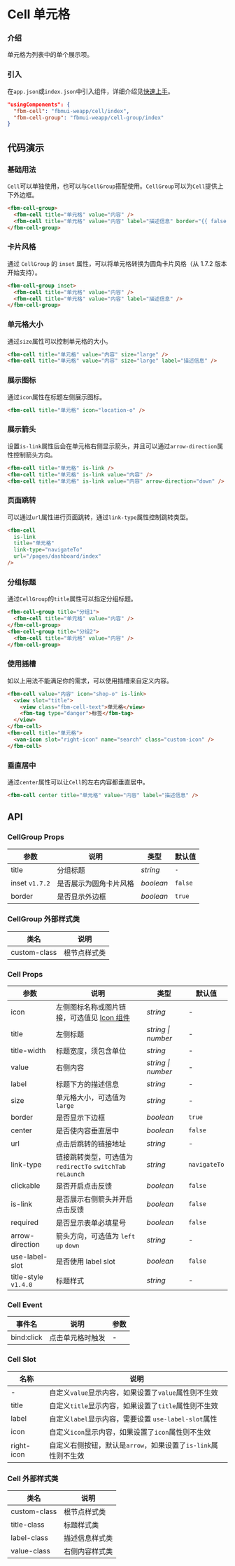 # Cell 单元格

### 介绍

单元格为列表中的单个展示项。

### 引入

在`app.json`或`index.json`中引入组件，详细介绍见[快速上手](#/quickstart#yin-ru-zu-jian)。

```json
"usingComponents": {
  "fbm-cell": "fbmui-weapp/cell/index",
  "fbm-cell-group": "fbmui-weapp/cell-group/index"
}
```

## 代码演示

### 基础用法

`Cell`可以单独使用，也可以与`CellGroup`搭配使用。`CellGroup`可以为`Cell`提供上下外边框。

```html
<fbm-cell-group>
  <fbm-cell title="单元格" value="内容" />
  <fbm-cell title="单元格" value="内容" label="描述信息" border="{{ false }}" />
</fbm-cell-group>
```

### 卡片风格

通过 `CellGroup` 的 `inset` 属性，可以将单元格转换为圆角卡片风格（从 1.7.2 版本开始支持）。

```html
<fbm-cell-group inset>
  <fbm-cell title="单元格" value="内容" />
  <fbm-cell title="单元格" value="内容" label="描述信息" />
</fbm-cell-group>
```

### 单元格大小

通过`size`属性可以控制单元格的大小。

```html
<fbm-cell title="单元格" value="内容" size="large" />
<fbm-cell title="单元格" value="内容" size="large" label="描述信息" />
```

### 展示图标

通过`icon`属性在标题左侧展示图标。

```html
<fbm-cell title="单元格" icon="location-o" />
```

### 展示箭头

设置`is-link`属性后会在单元格右侧显示箭头，并且可以通过`arrow-direction`属性控制箭头方向。

```html
<fbm-cell title="单元格" is-link />
<fbm-cell title="单元格" is-link value="内容" />
<fbm-cell title="单元格" is-link value="内容" arrow-direction="down" />
```

### 页面跳转

可以通过`url`属性进行页面跳转，通过`link-type`属性控制跳转类型。

```html
<fbm-cell
  is-link
  title="单元格"
  link-type="navigateTo"
  url="/pages/dashboard/index"
/>
```

### 分组标题

通过`CellGroup`的`title`属性可以指定分组标题。

```html
<fbm-cell-group title="分组1">
  <fbm-cell title="单元格" value="内容" />
</fbm-cell-group>
<fbm-cell-group title="分组2">
  <fbm-cell title="单元格" value="内容" />
</fbm-cell-group>
```

### 使用插槽

如以上用法不能满足你的需求，可以使用插槽来自定义内容。

```html
<fbm-cell value="内容" icon="shop-o" is-link>
  <view slot="title">
    <view class="fbm-cell-text">单元格</view>
    <fbm-tag type="danger">标签</fbm-tag>
  </view>
</fbm-cell>
<fbm-cell title="单元格">
  <van-icon slot="right-icon" name="search" class="custom-icon" />
</fbm-cell>
```

### 垂直居中

通过`center`属性可以让`Cell`的左右内容都垂直居中。

```html
<fbm-cell center title="单元格" value="内容" label="描述信息" />
```

## API

### CellGroup Props

| 参数           | 说明                   | 类型      | 默认值  |
| -------------- | ---------------------- | --------- | ------- |
| title          | 分组标题               | _string_  | `-`     |
| inset `v1.7.2` | 是否展示为圆角卡片风格 | _boolean_ | `false` |
| border         | 是否显示外边框         | _boolean_ | `true`  |

### CellGroup 外部样式类

| 类名         | 说明         |
| ------------ | ------------ |
| custom-class | 根节点样式类 |

### Cell Props

| 参数 | 说明 | 类型 | 默认值 |
| --- | --- | --- | --- |
| icon | 左侧图标名称或图片链接，可选值见 [Icon 组件](#/icon) | _string_ | - |
| title | 左侧标题 | _string \| number_ | - |
| title-width | 标题宽度，须包含单位 | _string_ | - |
| value | 右侧内容 | _string \| number_ | - |
| label | 标题下方的描述信息 | _string_ | - |
| size | 单元格大小，可选值为 `large` | _string_ | - |
| border | 是否显示下边框 | _boolean_ | `true` |
| center | 是否使内容垂直居中 | _boolean_ | `false` |
| url | 点击后跳转的链接地址 | _string_ | - |
| link-type | 链接跳转类型，可选值为 `redirectTo` `switchTab` `reLaunch` | _string_ | `navigateTo` |
| clickable | 是否开启点击反馈 | _boolean_ | `false` |
| is-link | 是否展示右侧箭头并开启点击反馈 | _boolean_ | `false` |
| required | 是否显示表单必填星号 | _boolean_ | `false` |
| arrow-direction | 箭头方向，可选值为 `left` `up` `down` | _string_ | - |
| use-label-slot | 是否使用 label slot | _boolean_ | `false` |
| title-style `v1.4.0` | 标题样式 | _string_ | - |

### Cell Event

| 事件名     | 说明             | 参数 |
| ---------- | ---------------- | ---- |
| bind:click | 点击单元格时触发 | -    |

### Cell Slot

| 名称       | 说明                                                           |
| ---------- | -------------------------------------------------------------- |
| -          | 自定义`value`显示内容，如果设置了`value`属性则不生效           |
| title      | 自定义`title`显示内容，如果设置了`title`属性则不生效           |
| label      | 自定义`label`显示内容，需要设置 `use-label-slot`属性           |
| icon       | 自定义`icon`显示内容，如果设置了`icon`属性则不生效             |
| right-icon | 自定义右侧按钮，默认是`arrow`，如果设置了`is-link`属性则不生效 |

### Cell 外部样式类

| 类名         | 说明           |
| ------------ | -------------- |
| custom-class | 根节点样式类   |
| title-class  | 标题样式类     |
| label-class  | 描述信息样式类 |
| value-class  | 右侧内容样式类 |
